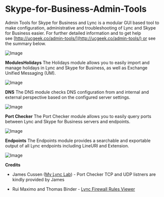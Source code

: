 # Skype-for-Business-Admin-Tools
Admin Tools for Skype for Business and Lync is a modular GUI based tool to make configuration, administrative and troubleshooting of Lync and Skype for Business easier.
For further detailed information and to get help see [http://ucgeek.co/admin-tools/](http://ucgeek.co/admin-tools/) or see the summary below.

![Image](https://ucgeek.co/wp-content/uploads/2015/02/UC-Geek-Admin-Tools-Settings.jpg)


**ModulesHolidays**
The Holidays module allows you to easily import and manage holidays in Lync and Skype for Business, as well as Exchange Unified Messaging (UM).

![Image](https://ucgeek.co/wp-content/uploads/2015/02/UC-Geek-Admin-Tools-Holidays.jpg)


**DNS**
The DNS module checks DNS configuration from and internal and external perspective based on the configured server settings.

![Image](https://ucgeek.co/wp-content/uploads/2015/02/UC-Geek-Admin-Tools-DNS.jpg)


**Port Checker**
The Port Checker module allows you to easily query ports between Lync and Skype for Business servers and endpoints.

![Image](https://ucgeek.co/wp-content/uploads/2015/02/UC-Geek-Admin-Tools-Port-Checker.jpg)


**Endpoints**
The Endpoints module provides a searchable and exportable output of all Lync endpoints including LineURI and Extension.

![Image](https://ucgeek.co/wp-content/uploads/2015/02/UC-Geek-Admin-Tools-Endpoints.jpg)


**Credits**


  *  James Cussen ([My Lync Lab](http://www.mylynclab.com/)) - Port Checker TCP and UDP listners are kindly provided by James

  *  Rui Maximo and Thomas Binder - [Lync Firewall Rules Viewer](http://blogs.technet.com/b/nexthop/archive/2012/07/03/lync-firewall-rules-viewer.aspx)

